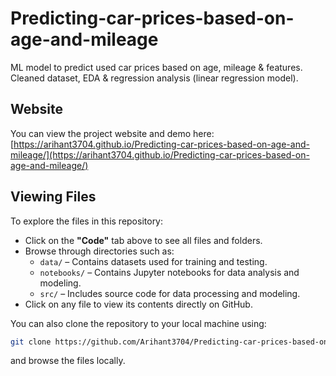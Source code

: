 # Predicting-car-prices-based-on-age-and-mileage

ML model to predict used car prices based on age, mileage & features. Cleaned dataset, EDA & regression analysis (linear regression model).

## Website

You can view the project website and demo here:  
[https://arihant3704.github.io/Predicting-car-prices-based-on-age-and-mileage/](https://arihant3704.github.io/Predicting-car-prices-based-on-age-and-mileage/)

## Viewing Files

To explore the files in this repository:

- Click on the **"Code"** tab above to see all files and folders.
- Browse through directories such as:
  - `data/` – Contains datasets used for training and testing.
  - `notebooks/` – Contains Jupyter notebooks for data analysis and modeling.
  - `src/` – Includes source code for data processing and modeling.
- Click on any file to view its contents directly on GitHub.

You can also clone the repository to your local machine using:
```bash
git clone https://github.com/Arihant3704/Predicting-car-prices-based-on-age-and-mileage.git
```
and browse the files locally.
